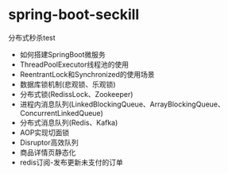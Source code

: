 # spring-boot-seckill
分布式秒杀test
* 如何搭建SpringBoot微服务
* ThreadPoolExecutor线程池的使用
* ReentrantLock和Synchronized的使用场景
* 数据库锁机制(悲观锁、乐观锁)
* 分布式锁(RedissLock、Zookeeper)
* 进程内消息队列(LinkedBlockingQueue、ArrayBlockingQueue、ConcurrentLinkedQueue)
* 分布式消息队列(Redis、Kafka)
* AOP实现切面锁
* Disruptor高效队列
* 商品详情页静态化
* redis订阅-发布更新未支付的订单




